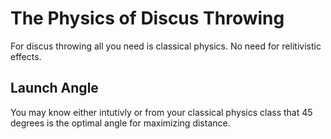 # The Physics of Discus Throwing

For discus throwing all you need is classical physics. No need for relitivistic effects.

## Launch Angle

You may know either intutivly or from your classical physics class that 45 degrees is the optimal angle for maximizing distance. 
 
